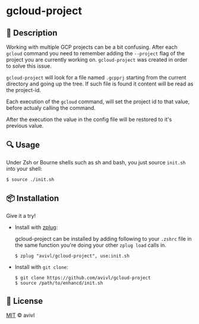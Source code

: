 [license-link]: http://avivl.mit-license.org

# gcloud-project

## :memo: Description

Working with multiple GCP projects can be a bit confusing. After each `gcloud` command you need to remember adding the `--project` flag of the project you are currently working on. `gcloud-project` was created in order to solve this issue.


`gcloud-project` will look for a file named `.gcpprj` starting from the current directory and going up the tree.
If such file is found it content will be read as the project-id.

Each execution of the `gcloud` command, will set the project id to that value, before actualy calling the command.

After the execution the value in the config file will be restored to it's previous value.

## :mag: Usage

Under Zsh or Bourne shells such as sh and bash, you just source `init.sh` into your shell:

```console
$ source ./init.sh
```
## :package: Installation

Give it a try!

- Install with [zplug](https://github.com/b4b4r07/zplug):

	gcloud-project can be installed by adding following to your `.zshrc` file in the same function you're doing your other `zplug load` calls in.

	```console
	$ zplug "avivl/gcloud-project", use:init.sh
	```

- Install with `git clone`:

	```console
	$ git clone https://github.com/avivl/gcloud-project
	$ source /path/to/enhancd/init.sh
	```

## :ticket: License

[MIT][license-link] :copyright: avivl
